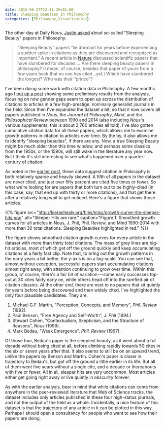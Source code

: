 ```yaml
---
date: 2015-06-27T12:11:39+01:00
title: Sleeping Beauties in Philosophy
categories: [Philosophy,Visualization]
---
```


The other day at Daily Nous, [Justin asked](http://dailynous.com/2015/06/24/sleeping-beauty-papers-in-philosophy/) about so-called "Sleeping Beauty" papers in Philosophy:

> “Sleeping Beauty” papers “lie dormant for years before experiencing a sudden spike in citations as they are discovered and recognized as important.” A recent article in [Nature](http://www.nature.com/news/sleeping-beauty-papers-slumber-for-decades-1.17615) discussed scientific papers that have slumbered for decades ... Are there sleeping beauty papers in philosophy? (I mean, of course, besides that paper of yours from a few years back that no one has cited…yet.) Which have slumbered the longest? Who was their “prince”?

I've been doing some work with citation data in Philosophy. A few months ago I [put up a post](http://kieranhealy.org/blog/archives/2015/02/25/gender-and-citation-in-four-general-interest-philosophy-journals-1993-2013/) showing some preliminary results from the analysis, focusing on now gender gaps seem to open up across the distribution of citations to articles in a few high-prestige, nominally generalist journals in the field. Since then I've expanded the dataset a bit, so that it now covers all papers published in *Nous*, the *Journal of Philosophy*, *Mind*, and the *Philosophical Review* between 1990 and 2014 (also including *Nous*'s various supplements; this is about 2,760 articles all told). I've also gotten cumulative citation data for all these papers, which allows me to examine growth patterns in citation to articles over time. By the by, it also allows me to identify "sleeping beauties", if there are any. Now, a true Sleeping Beauty might be much older than this time window, and perhaps some classics from the 1950s, or the 1590s, will still wake in the literature any year now. But I think it's still interesting to see what's happened over a quarter-century of citation. 

As noted in the [earlier post](http://kieranhealy.org/blog/archives/2015/02/25/gender-and-citation-in-four-general-interest-philosophy-journals-1993-2013/), these data suggest citation in Philosophy is both relatively sparse and heavily skewed. A fifth of all papers in the dataset are never cited, and just over fifty percent are cited five times or fewer. So what we're looking for are papers that both turn out to be highly-cited (in this case, say, that end up with thirty or more citations), and that get there after a relatively long wait to get noticed. Here's a figure that shows those articles.


{{% figure src="http://kieranhealy.org/files/misc/growth-curve-rlm-sleeper-hits.png" alt="Sleeper Hits are rare." caption="Figure 1. Smoothed growth curves for all articles in Nous, J. Phil, Phil. Review, and Mind 1990-2014 with more than 30 total citations. Sleeping Beauties highlighted in red." %}}

The figure shows smoothed citation growth curves for every article in the dataset with more than thirty total citations. The mass of grey lines are big-hit articles, most of which get off the ground quickly and keep accumulating citations at a fairly fast clip. Note that, to bring out the growth patterns in the early years a bit better, the y-axis is on a log-scale. You can see that, almost without exception, successful papers start accumulating citations almost right away, with attention continuing to grow over time. Within this group, of course, there's a fair bit of variation---some early successes top-out at 30 cites fairly early on, while others head off into the rarefied air of citation classics. At the other end, there are next to no papers that sit quietly for years before being discovered and then widely cited. I've highlighted the only four plausible candidates. They are,

1. Michael G.F. Martin, "Perception, Concepts, and Memory", *Phil. Review* (1992).
2. Paul Benson, "Free Agency and Self-Worth", *J. Phil* (1994.)
3. Stewart Cohen, "Contextualism, Skepticism, and the Structure of Reasons", *Nous* (1999).
4. Mark Bedau, "Weak Emergence", *Phil. Review* (1997).

Of those four, Bedau's paper is the sleepiest beauty, as it went about a full decade without being cited at all, before climbing rapidly towards 50 cites in the six or seven years after that. It also seems to still be on an upward trend, unlike the papers by Benson and Martin. Cohen's paper is closer in trajectory to Bedau's, but got off the ground a little earlier in its life. But all of them went five years without a single cite, and a decade or thereabouts with five or fewer. All in all, sleeper hits are very uncommon. Most articles either get going right away or live quietly in obscurity forever.

As with the earlier analysis, bear in mind that while citations can come from anywhere in the peer-reviewed literature that Web of Science tracks, the dataset includes only articles published in these four high-status journals, and not the output of the field as a whole. Incidentally, a nice feature of this dataset is that the trajectory of any article in it can be plotted in this way. Perhaps I should open a consultancy for people who want to see how their papers are doing. 
